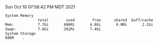 Sun Oct 10 07:58:42 PM MDT 2021
```bash
System Memory
               total        used        free      shared  buff/cache   available
Mem:           7.7Gi       686Mi       4.8Gi       9.0Mi       2.2Gi       6.7Gi
Swap:          7.6Gi       281Mi       7.4Gi
System Storage
686M	.
```
```bash
